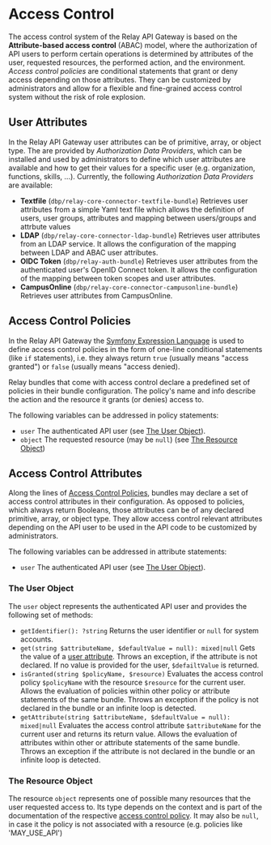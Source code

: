 # Access Control

The access control system of the Relay API Gateway is based on the **Attribute-based access control** (ABAC) model,
where the authorization of API users to perform certain operations is determined by attributes of the user, requested 
resources, the performed action, and the environment. _Access control policies_ are conditional statements that grant or
deny access depending on those attributes. They can be customized by administrators and allow for a flexible and
fine-grained access control
system without the risk of role explosion.

## User Attributes

In the Relay API Gateway user attributes can be of primitive, array, or object type. The are provided by 
_Authorization Data Providers_, which can be installed and used by administrators to define which user
attributes are available and how to get their values for a specific user (e.g. organization, functions, skills, ...).
Currently, the following _Authorization Data Providers_ are available:

* **Textfile** (```dbp/relay-core-connector-textfile-bundle```) Retrieves user attributes from a simple Yaml text file
which allows the definition of users, user groups, attributes and mapping between users/groups and attrbute values
* **LDAP** (```dbp/relay-core-connector-ldap-bundle```) Retrieves user attributes from an LDAP service. It allows the
configuration of the mapping between LDAP and ABAC user attributes.  
* **OIDC Token** (```dbp/relay-auth-bundle```) Retrieves user attributes from the authenticated user's OpenID Connect 
token. It allows the configuration of the mapping between token scopes and user attributes.
* **CampusOnline** (```dbp/relay-core-connector-campusonline-bundle```) Retrieves user attributes from CampusOnline.

## Access Control Policies

In the Relay API Gateway the [Symfony Expression Language](./expression_language.md) is used to define access control
policies in the form of one-line conditional statements (like ```if``` statements), i.e. they always return ```true```
(usually means "access granted") or ```false``` (usually means "access denied).

Relay bundles that come with access control declare a predefined set of policies in their bundle configuration.
The policy's name and info describe the action and the resource it grants (or denies) access to.

The following variables can be addressed in policy statements:

* ```user``` The authenticated API user (see [The User Object](#the-user-object)).
* ```object``` The requested resource (may be ```null```) (see [The Resource Object](#the-resource-object))

## Access Control Attributes

Along the lines of [Access Control Policies](#access-control-policies), bundles may declare a set of access control
attributes in their configuration. As opposed to policies, which always return Booleans, those attributes can be of any
declared primitive, array, or object type. They allow access control relevant attributes depending on the API user 
to be used in the API code to be customized by administrators.

The following variables can be addressed in attribute statements:

* ```user``` The authenticated API user (see [The User Object](#the-user-object)).

### The User Object

The ```user``` object represents the authenticated API user and provides the following set of methods:

* ```getIdentifier(): ?string``` Returns the user identifier or ```null``` for system accounts.
* ```get(string $attributeName, $defaultValue = null): mixed|null``` Gets the value of a [user attribute](#user-attributes).
  Throws an exception, if the attribute is not declared. If no value is provided for the user, ```$defailtValue``` is
  returned.
* ```isGranted(string $policyName, $resource)``` Evaluates the access control policy ```$policyName```
  with the resource ```$resource``` for the current user. Allows the evaluation of policies within other policy or attribute
  statements of the same bundle. Throws an exception if the policy is not declared in the bundle or an infinite loop
  is detected.
* ```getAttribute(string $attributeName, $defaultValue = null): mixed|null``` Evaluates the access control attribute
  ```$attributeName``` for the current user and returns its return value. Allows the evaluation of attributes within
  other or attribute statements of the same bundle. Throws an exception if the attribute is not declared
  in the bundle or an infinite loop is detected.

### The Resource Object

The resource ```object``` represents one of possible many resources that the user requested access to. Its type depends
on the context and is part of the documentation of the respective [access control policy](#access-control-policies). It
may also be ```null```, in case it the policy is not associated with a resource (e.g. policies like 'MAY_USE_API')